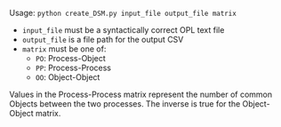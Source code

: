 Usage: `python create_DSM.py input_file output_file matrix`

- `input_file` must be a syntactically correct OPL text file
- `output_file` is a file path for the output CSV
- `matrix` must be one of:
    - `PO`: Process-Object
    - `PP`: Process-Process
    - `OO`: Object-Object

Values in the Process-Process matrix represent the number of common Objects between the two processes.
The inverse is true for the Object-Object matrix.